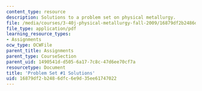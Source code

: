 ```yaml
---
content_type: resource
description: Solutions to a problem set on physical metallurgy.
file: /media/courses/3-40j-physical-metallurgy-fall-2009/16879df2b2486dfc6e9d35ee61747022_MIT3_40JF09_sol1.pdf
file_type: application/pdf
learning_resource_types:
- Assignments
ocw_type: OCWFile
parent_title: Assignments
parent_type: CourseSection
parent_uid: 1490541d-d505-6a17-7c8c-47d6ee70cf7a
resourcetype: Document
title: 'Problem Set #1 Solutions'
uid: 16879df2-b248-6dfc-6e9d-35ee61747022
---
```

